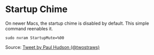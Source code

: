 # Startup Chime

On newer Macs, the startup chime is disabled by default. This simple command reenables it.

```shell
sudo nvram StartupMute=%00
```

Source:
[Tweet by Paul Hudson (@twostraws)](https://twitter.com/twostraws/status/1230983889830764544?s=21)
